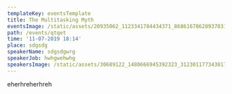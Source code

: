 ```yaml
---
templateKey: eventsTemplate
title: The Multitasking Myth
eventsImage: /static/assets/20935062_1123341784434371_8686167862893783118_o.jpg
path: /events/qtqet
time: '11-07-2019 18:14'
place: sdgsdg
speakerName: sdgsdgwrg
speakerJob: hwhgwehwhg
speakersImage: /static/assets/30689122_1480666945392323_3123011773438174874_n.jpg
---
```

eherhreherhreh
